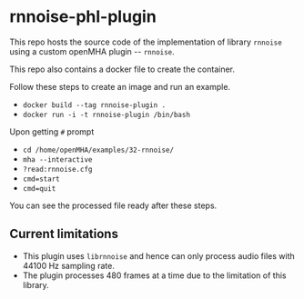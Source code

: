 # rnnoise-phl-plugin

This repo hosts the source code of the implementation of library `rnnoise` using a custom openMHA plugin -- `rnnoise`.

This repo also contains a docker file to create the container.

Follow these steps to create an image and run an example.

- `docker build --tag rnnoise-plugin .`
- `docker run -i -t rnnoise-plugin /bin/bash`

Upon getting `#` prompt

- `cd /home/openMHA/examples/32-rnnoise/`
- `mha --interactive`
- `?read:rnnoise.cfg`
- `cmd=start`
- `cmd=quit`

You can see the processed file ready after these steps.

## Current limitations

- This plugin uses `librnnoise` and hence can only process audio files with 44100 Hz sampling rate.
- The plugin processes 480 frames at a time due to the limitation of this library.


